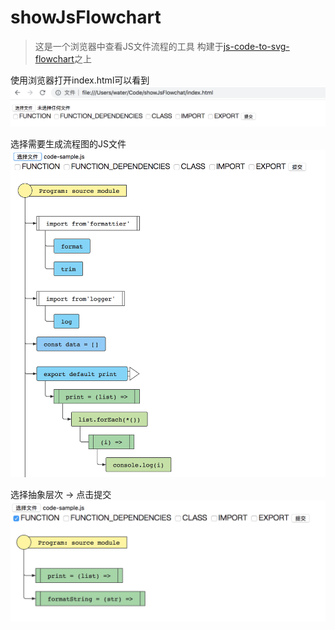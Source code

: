 # showJsFlowchart

> 这是一个浏览器中查看JS文件流程的工具
> 构建于[js-code-to-svg-flowchart](https://github.com/Bogdan-Lyashenko/js-code-to-svg-flowchart)之上

使用浏览器打开index.html可以看到
![首次打开](/img/main.png)

选择需要生成流程图的JS文件
![打开文件](/img/open.png)

选择抽象层次 -> 点击提交
![抽象层次](/img/abstract.png)